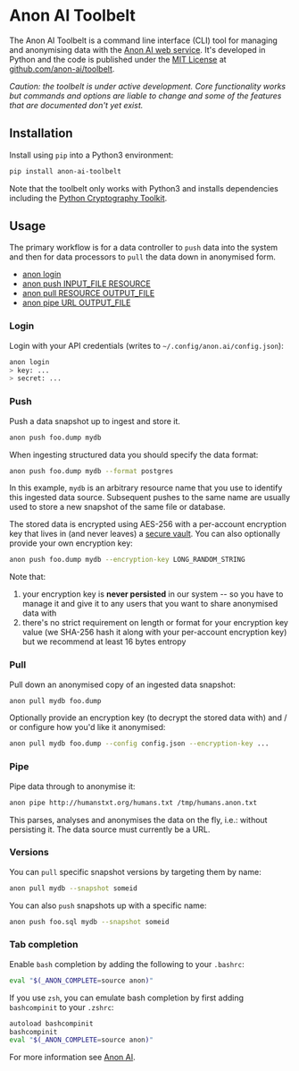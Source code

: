 
# Anon AI Toolbelt

The Anon AI Toolbelt is a command line interface (CLI) tool for managing and anonymising data with the [Anon AI web service](https://anon.ai). It's developed in Python and the code is published under the [MIT License](https://github.com/anon-ai/toolbelt/blob/master/LICENSE) at [github.com/anon-ai/toolbelt](https://github.com/anon-ai/toolbelt).

*Caution: the toolbelt is under active development. Core functionality works but commands and options are liable to change and some of the features that are documented don't yet exist.*

## Installation

Install using `pip` into a Python3 environment:

```bash
pip install anon-ai-toolbelt
```

Note that the toolbelt only works with Python3 and installs dependencies including the [Python Cryptography Toolkit](https://pypi.python.org/pypi/pycrypto).

## Usage

The primary workflow is for a data controller to `push` data into the system and then for data processors to `pull` the data down in anonymised form.

- [anon login](#login)
- [anon push INPUT_FILE RESOURCE](#push)
- [anon pull RESOURCE OUTPUT_FILE](#pull)
- [anon pipe URL OUTPUT_FILE](#pipe)

### Login

Login with your API credentials (writes to `~/.config/anon.ai/config.json`):

```bash
anon login
> key: ...
> secret: ...
```

### Push

Push a data snapshot up to ingest and store it.

```bash
anon push foo.dump mydb
```

When ingesting structured data you should specify the data format:

```bash
anon push foo.dump mydb --format postgres
```

In this example, `mydb` is an arbitrary resource name that you use to identify this ingested data source. Subsequent pushes to the same name are usually used to store a new snapshot of the same file or database.

The stored data is encrypted using AES-256 with a per-account encryption key that lives in (and never leaves) a [secure vault](https://www.vaultproject.io/). You can also optionally provide your own encryption key:

```bash
anon push foo.dump mydb --encryption-key LONG_RANDOM_STRING
```

Note that:

1. your encryption key is **never persisted** in our system -- so you have to manage it and give it to any users that you want to share anonymised data with
3. there's no strict requirement on length or format for your encryption key value (we SHA-256 hash it along with your per-account encryption key) but we recommend at least 16 bytes entropy

### Pull

Pull down an anonymised copy of an ingested data snapshot:

```bash
anon pull mydb foo.dump
```

Optionally provide an encryption key (to decrypt the stored data with) and / or configure how you'd like it anonymised:

```bash
anon pull mydb foo.dump --config config.json --encryption-key ...
```

### Pipe

Pipe data through to anonymise it:

```bash
anon pipe http://humanstxt.org/humans.txt /tmp/humans.anon.txt
```

This parses, analyses and anonymises the data on the fly, i.e.: without persisting it. The data source must currently be a URL.

### Versions

You can `pull` specific snapshot versions by targeting them by name:

```bash
anon pull mydb --snapshot someid
```

You can also `push` snapshots up with a specific name:

```bash
anon push foo.sql mydb --snapshot someid
```

### Tab completion

Enable `bash` completion by adding the following to your `.bashrc`:

```bash
eval "$(_ANON_COMPLETE=source anon)"
```

If you use `zsh`, you can emulate bash completion by first adding `bashcompinit` to your `.zshrc`:

```bash
autoload bashcompinit
bashcompinit
eval "$(_ANON_COMPLETE=source anon)"
```

For more information see [Anon AI](https://anon.ai).
